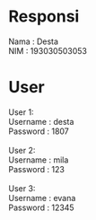 # Responsi
Nama : Desta </br>
NIM  : 193030503053
# User
User 1:</br>
Username : desta</br>
Password : 1807
</br></br>
User 2:</br>
Username : mila</br>
Password : 123
</br></br>
User 3:</br>
Username : evana</br>
Password : 12345
